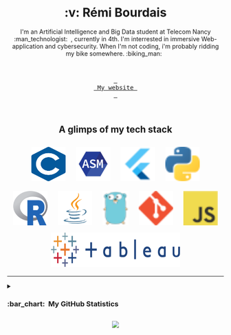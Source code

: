 <h1 align="center">:v:&nbsp;Rémi Bourdais </h1>


<p align="center">
I'm an Artificial Intelligence and Big Data student at Telecom Nancy :man_technologist: &nbsp;, currently in 4th. I'm interrested in immersive Web-application and cybersecurity. When I'm not coding, i'm probably ridding my bike somewhere. :biking_man: &nbsp;
</p>


<br>

<div align = center >

[<kbd> <br> My website <br> </kbd>][WWW]
</div>

<br>

<h2 align="center">A glimps of my tech stack</h2>

<p align="center">
	<img title="C" alt="C" src="image/C.png" width=80 height=80  style="vertical-align:down; margin:10px"/>
	<img title="ASM" alt="ASM" src="image/ASM.png" width=80 height=80 style="vertical-align:down; margin:10px"/>
	<img title="Flutter" alt="Flutter" src="image/flutter.png"  width=80 height=80 style="vertical-align:down; margin:10px"/>
	<img title="Python" alt="Python" src="image/python.png"  width=80 height=80 style="vertical-align:down; margin:10px"/>
	<img title="R" alt="R" src="image/r-lang.svg"   width=80 height=80 style="vertical-align:down; margin:10px"/>
	<img title="Java" alt="Java" src="image/Java.png"  width=80 height=80 style="vertical-align:down; margin:10px"/>
	<img title="golang" alt="Go" src="image/golang.png"  width=60 height=80 style="vertical-align:down; margin:10px"/>
	<img title="Git" alt="Git" src="image/git.png"   width=80 height=80 style="vertical-align:down; margin:10px"/>
	<img title="Javascript" alt="Javascript" src="image/javascript.png"  width=80 height=80 style="vertical-align:down; margin:10px"/>
	<br/>
	<img title="Tableau" alt="Tableau" src="image/tableau.svg" width="300" height=80 style="vertical-align:down; margin:4px"/>
</p>

---

<details>
  <summary><h3><b>:bar_chart: &nbsp;My GitHub Statistics</b></h3></summary>
  <br/>
    <p align="center">
        <img height="137px" src="https://github-readme-streak-stats.herokuapp.com/?user=rouxmi&hide_border=true&theme=dark" />
    </p>
    <p align="center">
        <img height="137px" src="https://github-readme-stats.vercel.app/api?username=rouxmi&hide_title=true&hide_border=true&show_icons=true&include_all_commits=true&count_private=true&line_height=21&theme=dark" /> <img height="137px" src="https://github-readme-stats.vercel.app/api/top-langs/?username=rouxmi&hide=html&hide_title=true&hide_border=true&layout=compact&langs_count=6&theme=dark&size_weight=0.5&count_weight=0" />
    </p>
	
	
</details>


<p align="center">
<img src="https://komarev.com/ghpvc/?username=rouxmi&style=plastic&label=Views"><img>
</p>


[WWW]: https://www.remi-bourdais.fr
